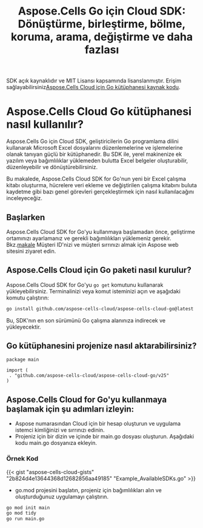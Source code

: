 ﻿---
title: "Aspose.Cells Go için Cloud SDK: Dönüştürme, birleştirme, bölme, koruma, arama, değiştirme ve daha fazlası"
second_title: Documen
ArticleTitle: "Aspose.Cells Cloud SDK for Go: Convert, merge, split, protect, search, replace, and more"
linktitle: Aspose.Cells G için Bulut SDK'sı
type: docs
url: /tr/available-sdks/aspose-cells-cloud-go/
description: "Aspose.Cells Go için Cloud SDK gerçek platformlar arası güç sunar: tek bir içe aktarma, Windows Linux ve macOS geliştiricilerine her nesneyi oluşturma, dönüştürme, birleştirme, bölme, koruma, boş satırları/sütunları silme ve düzenleme konusunda aynı akıcılığı sağlar; kurulum gerekmez, platforma özgü ince ayarlar gerekmez"
weight: 30
kwords: Go SDK, GoLang için Excel SDK, Go için Cloud SDK, REST, Grafik, Pivot Tablo, Tablo/Liste Nesnesi, Elektronik Tablo Dönüştürme, PDF, CSV, Json, Markdown, Birleştirme, Bölme, Koruma, Arama, Değiştirme
---
SDK açık kaynaklıdır ve MIT Lisansı kapsamında lisanslanmıştır. Erişim sağlayabilirsiniz[Aspose.Cells Cloud için Go kütüphanesi kaynak kodu](https://github.com/aspose-cells-cloud/aspose-cells-cloud-go).

# **Aspose.Cells Cloud Go kütüphanesi nasıl kullanılır?**

Aspose.Cells Go için Cloud SDK, geliştiricilerin Go programlama dilini kullanarak Microsoft Excel dosyalarını düzenlemelerine ve işlemelerine olanak tanıyan güçlü bir kütüphanedir. Bu SDK ile, yerel makinenize ek yazılım veya bağımlılıklar yüklemeden bulutta Excel belgeler oluşturabilir, düzenleyebilir ve dönüştürebilirsiniz.

Bu makalede, Aspose.Cells Cloud SDK for Go'nun yeni bir Excel çalışma kitabı oluşturma, hücrelere veri ekleme ve değiştirilen çalışma kitabını buluta kaydetme gibi bazı genel görevleri gerçekleştirmek için nasıl kullanılacağını inceleyeceğiz.

## **Başlarken**

 Aspose.Cells Cloud SDK for Go'yu kullanmaya başlamadan önce, geliştirme ortamınızı ayarlamanız ve gerekli bağımlılıkları yüklemeniz gerekir. Bkz.[makale](https://docs.aspose.cloud/cells/quickstart/) Müşteri ID'nizi ve müşteri sırrınızı almak için Aspose web sitesini ziyaret edin.

## Aspose.Cells Cloud için Go paketi nasıl kurulur?

Aspose.Cells Cloud SDK for Go'yu `go get` komutunu kullanarak yükleyebilirsiniz. Terminalinizi veya komut isteminizi açın ve aşağıdaki komutu çalıştırın:

```bash
go install github.com/aspose-cells-cloud/aspose-cells-cloud-go@latest
```

Bu, SDK'nın en son sürümünü Go çalışma alanınıza indirecek ve yükleyecektir.

## Go kütüphanesini projenize nasıl aktarabilirsiniz?

```golang
package main

import (
 . "github.com/aspose-cells-cloud/aspose-cells-cloud-go/v25"
)
```

## Aspose.Cells Cloud for Go'yu kullanmaya başlamak için şu adımları izleyin:

- Aspose numarasından Cloud için bir hesap oluşturun ve uygulama istemci kimliğinizi ve sırrınızı edinin.
- Projeniz için bir dizin ve içinde bir main.go dosyası oluşturun. Aşağıdaki kodu main.go dosyanıza ekleyin.

### **Örnek Kod**

{{< gist "aspose-cells-cloud-gists" "2b824d4e13644368d12682856aa49185" "Example_AvailableSDKs.go" >}}

- go.mod projesini başlatın, projeniz için bağımlılıkları alın ve oluşturduğunuz uygulamayı çalıştırın.

```bash
go mod init main
go mod tidy
go run main.go

```
